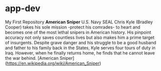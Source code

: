 # app-dev
My First Repository
**American Sniper**
U.S. Navy SEAL Chris Kyle (Bradley Cooper) takes his sole mission -protect his comrades- to heart and becomes one of the most lethal snipers in American history. His pinpoint accuracy not only saves countless lives but also makes him a prime target of insurgents. Despite grave danger and his struggle to be a good husband and father to his family back in the States, Kyle serves four tours of duty in Iraq. However, when he finally returns home, he finds that he cannot leave the war behind.
[American Sniper] (https://en.wikipedia.org/wiki/American_Sniper)
